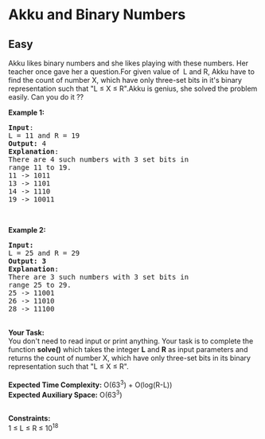 # Akku and Binary Numbers
## Easy
<div class="problems_problem_content__Xm_eO"><p>Akku likes binary numbers and she likes playing with these numbers. Her teacher once gave her a question.For given value of&nbsp; L and&nbsp;R, Akku have to find the count of number X, which have only three-set bits in it's binary representation such that "L ≤ X ≤ R".Akku is genius, she solved the problem easily. Can you do it ??</p>

<p><strong>Example 1:</strong></p>

<pre><strong>Input</strong>:
L = 11 and R = 19 
<strong>Output:</strong>&nbsp;4
<strong>Explanation</strong>:
There are 4 such numbers with 3 set bits in 
range 11 to 19.
11 -&gt; 1011
13 -&gt; 1101
14 -&gt; 1110
19 -&gt; 10011</pre>

<p>&nbsp;</p>

<p><strong>Example 2:</strong></p>

<pre><strong>Input:</strong>
L = 25 and R = 29
<strong>Output: 3
</strong><strong>Explanation</strong>:
There are 3 such numbers with 3 set bits in
range 25 to 29. 
25 -&gt; 11001 
26 -&gt; 11010 
28 -&gt; 11100
</pre>

<p><br>
<strong>Your Task:&nbsp;&nbsp;</strong><br>
You don't need to read input or print anything. Your task is to complete the function&nbsp;<strong>solve()</strong>&nbsp;which takes the integer <strong>L</strong> and <strong>R</strong> as input parameters and returns&nbsp;the count of number X, which have only three-set bits in its binary representation such that "L ≤ X ≤ R".<br>
<br>
<strong>Expected Time Complexity:</strong> O(63<sup>3</sup>) + O(log(R-L))<br>
<strong>Expected Auxiliary Space:</strong> O(63<sup>3</sup>)</p>

<p><br>
<strong>Constraints:</strong><br>
1 ≤ L ≤ R ≤ 10<sup>18</sup></p>
</div>